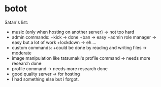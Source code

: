 # botot
Satan's list:
  - music (only when hosting on another server) -> not too hard
  - admin commands:
      +kick -> done
      +ban -> easy
      +admin role manager -> easy but a lot of work
      +lockdown -> eh....
  - custom commands: 
      +could be done by reading and writing files -> moderate
  - image manipulation like tatsumaki's profile command -> needs more research done
  - profile command -> needs more research done
  - good quality server -> for hosting
  - I had something else but i forgot.
